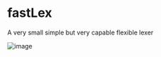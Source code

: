 # fastLex
A very small simple but very capable flexible lexer

![image](https://github.com/lukakostic/fastLex/assets/41348897/452adcea-6a50-4f11-b382-e3ac663242e7)
